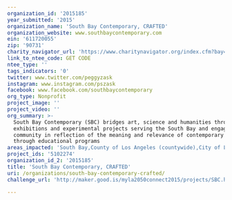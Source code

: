 ```yaml
---
organization_id: '2015185'
year_submitted: '2015'
organization_name: 'South Bay Contemporary, CRAFTED'
organization_website: www.southbaycontemporary.com
ein: '611720055'
zip: '90731'
charity_navigator_url: 'https://www.charitynavigator.org/index.cfm?bay=search.profile&ein=611720055'
link_to_ntee_code: GET CODE
ntee_type: ''
tags_indicators: '0'
twitter: www.twitter.com/peggyzask
instagram: www.instagram.com/pszask
facebook: www.facebook.com/southbaycontemporary
org_type: Nonprofit
project_image: ''
project_video: ''
org_summary: >-
  South Bay Contemporary (SBC) bridges art, science and humanities through
  exhibitions and experimental projects serving the South Bay and engages the
  community in reflection of the meaning and relevance of contemporary art
  through educational programs
areas_impacted: 'South Bay,County of Los Angeles (countywide),City of Los Angeles (citywide)'
project_ids: '5102274'
organization_id_2: '2015185'
title: 'South Bay Contemporary, CRAFTED'
uri: /organizations/south-bay-contemporary-crafted/
challenge_url: 'http://maker.good.is/myla2050connect2015/projects/SBC.html'

---
```

